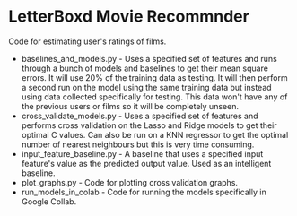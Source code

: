 # LetterBoxd Movie Recommnder
Code for estimating user's ratings of films.

* baselines_and_models.py - Uses a specified set of features and runs through a bunch of models and baselines to get their mean square errors. It will use 20% of the training data as testing. It will then perform a second run on the model using the same training data but instead using data collected specifically for testing. This data won't have any of the previous users or films so it will be completely unseen.
* cross_validate_models.py - Uses a specified set of features and performs cross validation on the Lasso and Ridge models to get their optimal C values. Can also be run on a KNN regressor to get the optimal number of nearest neighbours but this is very time consuming.
* input_feature_baseline.py - A baseline that uses a specified input feature's value as the predicted output value. Used as an intelligent baseline.
* plot_graphs.py - Code for plotting cross validation graphs.
* run_models_in_colab - Code for running the models specifically in Google Collab.

